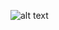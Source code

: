 ![alt text](https://github.com/[EnderDIssa]/[ITMO]/[core]/[inf]/[ano]/blob/[main]/aboutAnnotations.png?raw=true)
